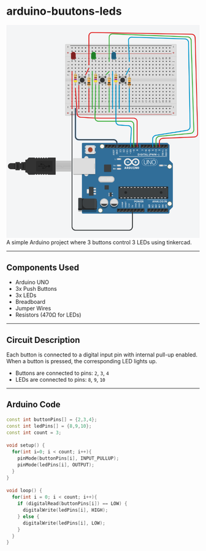 # arduino-buutons-leds
![Preview](buttons_LEDs.png)
A simple Arduino project where 3 buttons control 3 LEDs using tinkercad.


---

## Components Used
- Arduino UNO
- 3x Push Buttons
- 3x LEDs
- Breadboard
- Jumper Wires
- Resistors (470Ω for LEDs)

---

## Circuit Description

Each button is connected to a digital input pin with internal pull-up enabled. When a button is pressed, the corresponding LED lights up.

- Buttons are connected to pins: `2`, `3`, `4`
- LEDs are connected to pins: `8`, `9`, `10`

---

## Arduino Code

```cpp
const int buttonPins[] = {2,3,4};   
const int ledPins[] = {8,9,10};     
const int count = 3;

void setup() {
  for(int i=0; i < count; i++){
    pinMode(buttonPins[i], INPUT_PULLUP); 
    pinMode(ledPins[i], OUTPUT);
  }
}

void loop() {
  for(int i = 0; i < count; i++){
    if (digitalRead(buttonPins[i]) == LOW) {
      digitalWrite(ledPins[i], HIGH);
    } else {
      digitalWrite(ledPins[i], LOW);
    }
  }
}
